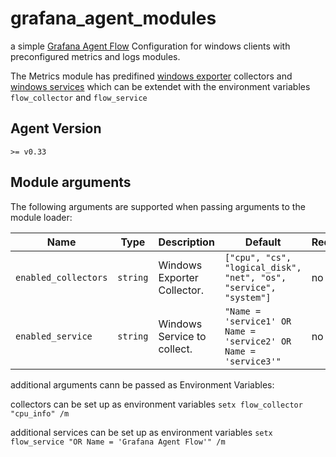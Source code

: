# grafana_agent_modules

a simple [Grafana Agent Flow](https://grafana.com/docs/agent/latest/) Configuration for windows clients with preconfigured metrics and logs modules.

The Metrics module has predifined [windows exporter](https://grafana.com/docs/agent/latest/flow/reference/components/prometheus.exporter.windows/) collectors and [windows services](https://grafana.com/docs/agent/latest/flow/reference/components/prometheus.exporter.windows/#service-block) which can be extendet with the environment variables `flow_collector` and `flow_service`

## Agent Version

`>= v0.33`

## Module arguments

The following arguments are supported when passing arguments to the module
loader:

| Name | Type | Description | Default | Required
| ---- | ---- | ----------- | ------- | --------
| `enabled_collectors`  | `string`   | Windows Exporter Collector. | `["cpu", "cs", "logical_disk", "net", "os", "service", "system"]` | no
| `enabled_service` | `string` | Windows Service to collect. | `"Name = 'service1' OR Name = 'service2' OR Name = 'service3'"` | no

additional arguments cann be passed as Environment Variables:

collectors can be set up as environment variables
`setx flow_collector "cpu_info" /m`

additional services can be set up as environment variables
`setx flow_service "OR Name = 'Grafana Agent Flow'" /m`